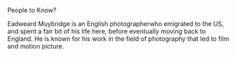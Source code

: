 People to Know?

Eadweard Muybridge is an English photographerwho emigrated to the US, and spent a fair bit of his life here, 
before eventually moving back to England. 
He is known for his work in the field of photography that led to film and motion picture.
